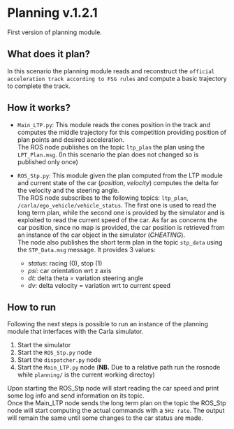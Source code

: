 # Planning v.1.2.1
First version of planning module.

## What does it plan?
In this scenario the planning module reads and reconstruct the `official acceleration track according to FSG rules` and compute a basic trajectory to complete the track.

## How it works?
- `Main_LTP.py`: This module reads the cones position in the track and computes the middle trajectory for this competition providing position of plan points and desired acceleration. <br>
The ROS node publishes on the topic `ltp_plan` the plan using the `LPT_Plan.msg`. (In this scenario the plan does not changed so is published only once)

- `ROS_Stp.py`: This module given the plan computed from the LTP module and current state of the car (*position*, *velocity*) computes the delta for the velocity and the steering angle. <br>
The ROS node subscribes to the following topics: `ltp_plan`, `/carla/ego_vehicle/vehicle_status`. The first one is used to read the long term plan, while the second one is provided by the simulator and is exploited to read the current speed of the car. As far as concerns the car position, since no map is provided, the car position is retrieved from an instance of the car object in the simulator (*CHEATING*). <br>
The node also publishes the short term plan in the topic `stp_data` using the `STP_Data.msg` message. It provides 3 values: <ul>
    <li><em>status</em>: racing (0), stop (1)</li>
    <li><em>psi</em>: car orientation wrt z axis</li>
    <li><em>dt</em>: delta theta = variation steering angle</li>
    <li><em>dv</em>: delta velocity = variation wrt to current speed</li></ul>

## How to run
Following the next steps is possible to run an instance of the planning module that interfaces with the Carla simulator.
1. Start the simulator
2. Start the `ROS_Stp.py` node
3. Start the `dispatcher.py` node
4. Start the `Main_LTP.py` node (**NB.** Due to a relative path run the rosnode while `planning/` is the current working directoy)
 
Upon starting the ROS_Stp node will start reading the car speed and print some log info and send information on its topic.<br>
Once the Main_LTP node sends the long term plan on the topic the ROS_Stp node will start computing the actual commands with a `5Hz rate`. The output will remain the same until some changes to the car status are made.
